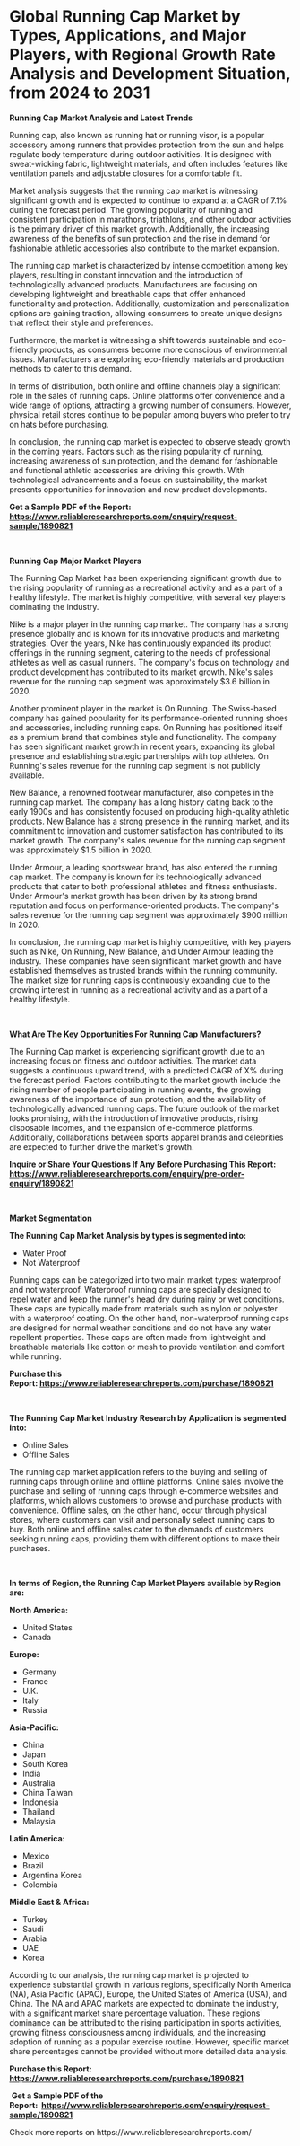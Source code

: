 <p><h1>Global Running Cap Market by Types, Applications, and Major Players, with Regional Growth Rate Analysis and Development Situation, from 2024 to 2031</h1></p><p><strong>Running Cap Market Analysis and Latest Trends</strong></p>
<p><p>Running cap, also known as running hat or running visor, is a popular accessory among runners that provides protection from the sun and helps regulate body temperature during outdoor activities. It is designed with sweat-wicking fabric, lightweight materials, and often includes features like ventilation panels and adjustable closures for a comfortable fit.</p><p>Market analysis suggests that the running cap market is witnessing significant growth and is expected to continue to expand at a CAGR of 7.1% during the forecast period. The growing popularity of running and consistent participation in marathons, triathlons, and other outdoor activities is the primary driver of this market growth. Additionally, the increasing awareness of the benefits of sun protection and the rise in demand for fashionable athletic accessories also contribute to the market expansion.</p><p>The running cap market is characterized by intense competition among key players, resulting in constant innovation and the introduction of technologically advanced products. Manufacturers are focusing on developing lightweight and breathable caps that offer enhanced functionality and protection. Additionally, customization and personalization options are gaining traction, allowing consumers to create unique designs that reflect their style and preferences.</p><p>Furthermore, the market is witnessing a shift towards sustainable and eco-friendly products, as consumers become more conscious of environmental issues. Manufacturers are exploring eco-friendly materials and production methods to cater to this demand.</p><p>In terms of distribution, both online and offline channels play a significant role in the sales of running caps. Online platforms offer convenience and a wide range of options, attracting a growing number of consumers. However, physical retail stores continue to be popular among buyers who prefer to try on hats before purchasing.</p><p>In conclusion, the running cap market is expected to observe steady growth in the coming years. Factors such as the rising popularity of running, increasing awareness of sun protection, and the demand for fashionable and functional athletic accessories are driving this growth. With technological advancements and a focus on sustainability, the market presents opportunities for innovation and new product developments.</p></p>
<p><strong>Get a Sample PDF of the Report:&nbsp; <a href="https://www.reliableresearchreports.com/enquiry/request-sample/1890821">https://www.reliableresearchreports.com/enquiry/request-sample/1890821</a></strong></p>
<p>&nbsp;</p>
<p><strong>Running Cap Major Market Players</strong></p>
<p><p>The Running Cap Market has been experiencing significant growth due to the rising popularity of running as a recreational activity and as a part of a healthy lifestyle. The market is highly competitive, with several key players dominating the industry. </p><p>Nike is a major player in the running cap market. The company has a strong presence globally and is known for its innovative products and marketing strategies. Over the years, Nike has continuously expanded its product offerings in the running segment, catering to the needs of professional athletes as well as casual runners. The company's focus on technology and product development has contributed to its market growth. Nike's sales revenue for the running cap segment was approximately $3.6 billion in 2020.</p><p>Another prominent player in the market is On Running. The Swiss-based company has gained popularity for its performance-oriented running shoes and accessories, including running caps. On Running has positioned itself as a premium brand that combines style and functionality. The company has seen significant market growth in recent years, expanding its global presence and establishing strategic partnerships with top athletes. On Running's sales revenue for the running cap segment is not publicly available.</p><p>New Balance, a renowned footwear manufacturer, also competes in the running cap market. The company has a long history dating back to the early 1900s and has consistently focused on producing high-quality athletic products. New Balance has a strong presence in the running market, and its commitment to innovation and customer satisfaction has contributed to its market growth. The company's sales revenue for the running cap segment was approximately $1.5 billion in 2020.</p><p>Under Armour, a leading sportswear brand, has also entered the running cap market. The company is known for its technologically advanced products that cater to both professional athletes and fitness enthusiasts. Under Armour's market growth has been driven by its strong brand reputation and focus on performance-oriented products. The company's sales revenue for the running cap segment was approximately $900 million in 2020.</p><p>In conclusion, the running cap market is highly competitive, with key players such as Nike, On Running, New Balance, and Under Armour leading the industry. These companies have seen significant market growth and have established themselves as trusted brands within the running community. The market size for running caps is continuously expanding due to the growing interest in running as a recreational activity and as a part of a healthy lifestyle.</p></p>
<p>&nbsp;</p>
<p><strong>What Are The Key Opportunities For Running Cap Manufacturers?</strong></p>
<p><p>The Running Cap market is experiencing significant growth due to an increasing focus on fitness and outdoor activities. The market data suggests a continuous upward trend, with a predicted CAGR of X% during the forecast period. Factors contributing to the market growth include the rising number of people participating in running events, the growing awareness of the importance of sun protection, and the availability of technologically advanced running caps. The future outlook of the market looks promising, with the introduction of innovative products, rising disposable incomes, and the expansion of e-commerce platforms. Additionally, collaborations between sports apparel brands and celebrities are expected to further drive the market's growth.</p></p>
<p><strong>Inquire or Share Your Questions If Any Before Purchasing This Report: <a href="https://www.reliableresearchreports.com/enquiry/pre-order-enquiry/1890821">https://www.reliableresearchreports.com/enquiry/pre-order-enquiry/1890821</a></strong></p>
<p>&nbsp;</p>
<p><strong>Market Segmentation</strong></p>
<p><strong>The Running Cap Market Analysis by types is segmented into:</strong></p>
<p><ul><li>Water Proof</li><li>Not Waterproof</li></ul></p>
<p><p>Running caps can be categorized into two main market types: waterproof and not waterproof. Waterproof running caps are specially designed to repel water and keep the runner's head dry during rainy or wet conditions. These caps are typically made from materials such as nylon or polyester with a waterproof coating. On the other hand, non-waterproof running caps are designed for normal weather conditions and do not have any water repellent properties. These caps are often made from lightweight and breathable materials like cotton or mesh to provide ventilation and comfort while running.</p></p>
<p><strong>Purchase this Report:&nbsp;<a href="https://www.reliableresearchreports.com/purchase/1890821">https://www.reliableresearchreports.com/purchase/1890821</a></strong></p>
<p>&nbsp;</p>
<p><strong>The Running Cap Market Industry Research by Application is segmented into:</strong></p>
<p><ul><li>Online Sales</li><li>Offline Sales</li></ul></p>
<p><p>The running cap market application refers to the buying and selling of running caps through online and offline platforms. Online sales involve the purchase and selling of running caps through e-commerce websites and platforms, which allows customers to browse and purchase products with convenience. Offline sales, on the other hand, occur through physical stores, where customers can visit and personally select running caps to buy. Both online and offline sales cater to the demands of customers seeking running caps, providing them with different options to make their purchases.</p></p>
<p>&nbsp;</p>
<p><strong>In terms of Region, the Running Cap Market Players available by Region are:</strong></p>
<p>
    <p> <strong> North America: </strong>
        <ul>
            <li>United States</li>
            <li>Canada</li>
        </ul>
        </p> 
    <p> <strong> Europe: </strong>
        <ul>
            <li>Germany</li>
            <li>France</li>
            <li>U.K.</li>
            <li>Italy</li>
            <li>Russia</li>
        </ul>
        </p> 
    <p> <strong> Asia-Pacific: </strong>
        <ul>
            <li>China</li>
            <li>Japan</li>
            <li>South Korea</li>
            <li>India</li>
            <li>Australia</li>
            <li>China Taiwan</li>
            <li>Indonesia</li>
            <li>Thailand</li>
            <li>Malaysia</li>
        </ul>
        </p> 
    <p> <strong> Latin America: </strong>
        <ul>
            <li>Mexico</li>
            <li>Brazil</li>
            <li>Argentina Korea</li>
            <li>Colombia</li>
        </ul>
        </p> 
    <p> <strong> Middle East & Africa: </strong>
        <ul>
            <li>Turkey</li>
            <li>Saudi</li>
            <li>Arabia</li>
            <li>UAE</li>
            <li>Korea</li>
        </ul>
    </p>
    </p>
<p><p>According to our analysis, the running cap market is projected to experience substantial growth in various regions, specifically North America (NA), Asia Pacific (APAC), Europe, the United States of America (USA), and China. The NA and APAC markets are expected to dominate the industry, with a significant market share percentage valuation. These regions' dominance can be attributed to the rising participation in sports activities, growing fitness consciousness among individuals, and the increasing adoption of running as a popular exercise routine. However, specific market share percentages cannot be provided without more detailed data analysis.</p></p>
<p><strong>Purchase this Report: <a href="https://www.reliableresearchreports.com/purchase/1890821">https://www.reliableresearchreports.com/purchase/1890821</a></strong></p>
<p>&nbsp;<strong>Get a Sample PDF of the Report:&nbsp;&nbsp;<a href="https://www.reliableresearchreports.com/enquiry/request-sample/1890821">https://www.reliableresearchreports.com/enquiry/request-sample/1890821</a></strong></p>
<p><strong></strong></p>
<p>Check more reports on https://www.reliableresearchreports.com/</p>